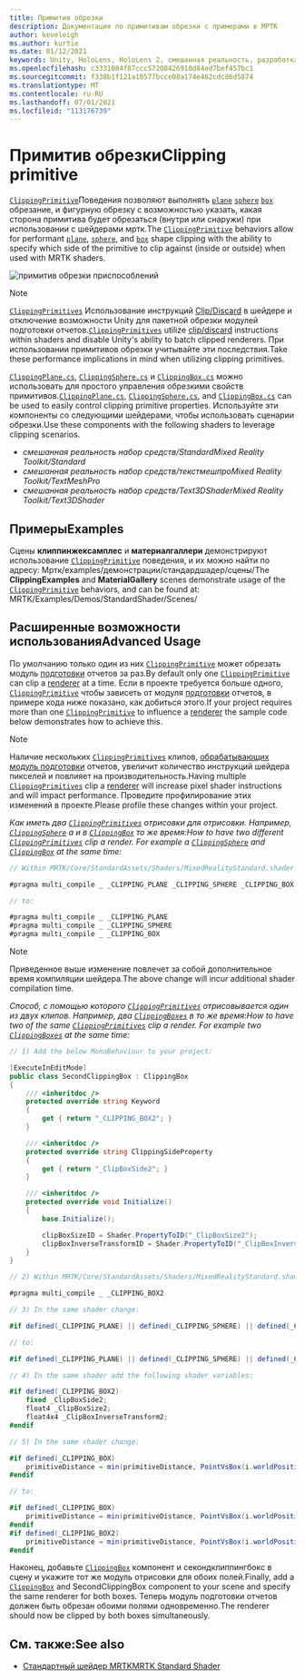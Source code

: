```yaml
---
title: Примитив обрезки
description: Документация по примитивам обрезки с примерами в МРТК
author: keveleigh
ms.author: kurtie
ms.date: 01/12/2021
keywords: Unity, HoloLens, HoloLens 2, смешанная реальность, разработка, мртк, отсеченный примитив,
ms.openlocfilehash: c3331084f87ccc57208426910d84ed7bef457bc1
ms.sourcegitcommit: f338b1f121a10577bcce08a174e462cdc86d5874
ms.translationtype: MT
ms.contentlocale: ru-RU
ms.lasthandoff: 07/01/2021
ms.locfileid: "113176739"
---
```

# <a name="clipping-primitive"></a><span data-ttu-id="760d1-104">Примитив обрезки</span><span class="sxs-lookup"><span data-stu-id="760d1-104">Clipping primitive</span></span>

<span data-ttu-id="760d1-105">[`ClippingPrimitive`](xref:Microsoft.MixedReality.Toolkit.Utilities.ClippingPrimitive)Поведения позволяют выполнять [`plane`](xref:Microsoft.MixedReality.Toolkit.Utilities.ClippingPlane) [`sphere`](xref:Microsoft.MixedReality.Toolkit.Utilities.ClippingSphere) [`box`](xref:Microsoft.MixedReality.Toolkit.Utilities.ClippingBox) обрезание, и фигурную обрезку с возможностью указать, какая сторона примитива будет обрезаться (внутри или снаружи) при использовании с шейдерами мртк.</span><span class="sxs-lookup"><span data-stu-id="760d1-105">The [`ClippingPrimitive`](xref:Microsoft.MixedReality.Toolkit.Utilities.ClippingPrimitive) behaviors allow for performant [`plane`](xref:Microsoft.MixedReality.Toolkit.Utilities.ClippingPlane), [`sphere`](xref:Microsoft.MixedReality.Toolkit.Utilities.ClippingSphere), and [`box`](xref:Microsoft.MixedReality.Toolkit.Utilities.ClippingBox) shape clipping with the ability to specify which side of the primitive to clip against (inside or outside) when used with MRTK shaders.</span></span>

![примитив обрезки приспособлений](../images/mrtk-standard-shader/MRTK_PrimitiveClippingGizmos.gif)

> [!NOTE]
> <span data-ttu-id="760d1-107">[`ClippingPrimitives`](xref:Microsoft.MixedReality.Toolkit.Utilities.ClippingPrimitive) Использование инструкций [Clip/Discard](https://developer.download.nvidia.com/cg/clip.html) в шейдере и отключение возможности Unity для пакетной обрезки модулей подготовки отчетов.</span><span class="sxs-lookup"><span data-stu-id="760d1-107">[`ClippingPrimitives`](xref:Microsoft.MixedReality.Toolkit.Utilities.ClippingPrimitive) utilize [clip/discard](https://developer.download.nvidia.com/cg/clip.html) instructions within shaders and disable Unity's ability to batch clipped renderers.</span></span> <span data-ttu-id="760d1-108">При использовании примитивов обрезки учитывайте эти последствия.</span><span class="sxs-lookup"><span data-stu-id="760d1-108">Take these performance implications in mind when utilizing clipping primitives.</span></span>

<span data-ttu-id="760d1-109">[`ClippingPlane.cs`](xref:Microsoft.MixedReality.Toolkit.Utilities.ClippingPlane), [`ClippingSphere.cs`](xref:Microsoft.MixedReality.Toolkit.Utilities.ClippingSphere) и [`ClippingBox.cs`](xref:Microsoft.MixedReality.Toolkit.Utilities.ClippingBox) можно использовать для простого управления обрезкими свойств примитивов.</span><span class="sxs-lookup"><span data-stu-id="760d1-109">[`ClippingPlane.cs`](xref:Microsoft.MixedReality.Toolkit.Utilities.ClippingPlane), [`ClippingSphere.cs`](xref:Microsoft.MixedReality.Toolkit.Utilities.ClippingSphere), and [`ClippingBox.cs`](xref:Microsoft.MixedReality.Toolkit.Utilities.ClippingBox) can be used to easily control clipping primitive properties.</span></span> <span data-ttu-id="760d1-110">Используйте эти компоненты со следующими шейдерами, чтобы использовать сценарии обрезки.</span><span class="sxs-lookup"><span data-stu-id="760d1-110">Use these components with the following shaders to leverage clipping scenarios.</span></span>

- <span data-ttu-id="760d1-111">*смешанная реальность набор средств/Standard*</span><span class="sxs-lookup"><span data-stu-id="760d1-111">*Mixed Reality Toolkit/Standard*</span></span>
- <span data-ttu-id="760d1-112">*смешанная реальность набор средств/текстмешпро*</span><span class="sxs-lookup"><span data-stu-id="760d1-112">*Mixed Reality Toolkit/TextMeshPro*</span></span>
- <span data-ttu-id="760d1-113">*смешанная реальность набор средств/Text3DShader*</span><span class="sxs-lookup"><span data-stu-id="760d1-113">*Mixed Reality Toolkit/Text3DShader*</span></span>

## <a name="examples"></a><span data-ttu-id="760d1-114">Примеры</span><span class="sxs-lookup"><span data-stu-id="760d1-114">Examples</span></span>

<span data-ttu-id="760d1-115">Сцены **клиппинжексамплес** и **материалгаллери** демонстрируют использование [`ClippingPrimitive`](xref:Microsoft.MixedReality.Toolkit.Utilities.ClippingPrimitive) поведения, и их можно найти по адресу: Мртк/examples/демонстрации/стандардшадер/сцены/</span><span class="sxs-lookup"><span data-stu-id="760d1-115">The **ClippingExamples** and **MaterialGallery** scenes demonstrate usage of the [`ClippingPrimitive`](xref:Microsoft.MixedReality.Toolkit.Utilities.ClippingPrimitive) behaviors, and can be found at: MRTK/Examples/Demos/StandardShader/Scenes/</span></span>

## <a name="advanced-usage"></a><span data-ttu-id="760d1-116">Расширенные возможности использования</span><span class="sxs-lookup"><span data-stu-id="760d1-116">Advanced Usage</span></span>

<span data-ttu-id="760d1-117">По умолчанию только один из них [`ClippingPrimitive`](xref:Microsoft.MixedReality.Toolkit.Utilities.ClippingPrimitive) может обрезать модуль [подготовки](https://docs.unity3d.com/ScriptReference/Renderer.html) отчетов за раз.</span><span class="sxs-lookup"><span data-stu-id="760d1-117">By default only one [`ClippingPrimitive`](xref:Microsoft.MixedReality.Toolkit.Utilities.ClippingPrimitive) can clip a [renderer](https://docs.unity3d.com/ScriptReference/Renderer.html) at a time.</span></span> <span data-ttu-id="760d1-118">Если в проекте требуется больше одного, [`ClippingPrimitive`](xref:Microsoft.MixedReality.Toolkit.Utilities.ClippingPrimitive) чтобы зависеть от модуля [подготовки](https://docs.unity3d.com/ScriptReference/Renderer.html)  отчетов, в примере кода ниже показано, как добиться этого.</span><span class="sxs-lookup"><span data-stu-id="760d1-118">If your project requires more than one [`ClippingPrimitive`](xref:Microsoft.MixedReality.Toolkit.Utilities.ClippingPrimitive) to influence a [renderer](https://docs.unity3d.com/ScriptReference/Renderer.html)  the sample code below demonstrates how to achieve this.</span></span>

> [!NOTE]
> <span data-ttu-id="760d1-119">Наличие нескольких [`ClippingPrimitives`](xref:Microsoft.MixedReality.Toolkit.Utilities.ClippingPrimitive) клипов, [обрабатывающих модуль подготовки](https://docs.unity3d.com/ScriptReference/Renderer.html) отчетов, увеличит количество инструкций шейдера пикселей и повлияет на производительность.</span><span class="sxs-lookup"><span data-stu-id="760d1-119">Having multiple [`ClippingPrimitives`](xref:Microsoft.MixedReality.Toolkit.Utilities.ClippingPrimitive) clip a [renderer](https://docs.unity3d.com/ScriptReference/Renderer.html) will increase pixel shader instructions and will impact performance.</span></span> <span data-ttu-id="760d1-120">Проведите профилирование этих изменений в проекте.</span><span class="sxs-lookup"><span data-stu-id="760d1-120">Please profile these changes within your project.</span></span>

<span data-ttu-id="760d1-121">*Как иметь два [`ClippingPrimitives`](xref:Microsoft.MixedReality.Toolkit.Utilities.ClippingPrimitive) отрисовки для отрисовки. Например, [`ClippingSphere`](xref:Microsoft.MixedReality.Toolkit.Utilities.ClippingSphere) а и в [`ClippingBox`](xref:Microsoft.MixedReality.Toolkit.Utilities.ClippingBox) то же время:*</span><span class="sxs-lookup"><span data-stu-id="760d1-121">*How to have two different [`ClippingPrimitives`](xref:Microsoft.MixedReality.Toolkit.Utilities.ClippingPrimitive) clip a render. For example a [`ClippingSphere`](xref:Microsoft.MixedReality.Toolkit.Utilities.ClippingSphere) and [`ClippingBox`](xref:Microsoft.MixedReality.Toolkit.Utilities.ClippingBox) at the same time:*</span></span>

```C#
// Within MRTK/Core/StandardAssets/Shaders/MixedRealityStandard.shader (or another MRTK shader) change:

#pragma multi_compile _ _CLIPPING_PLANE _CLIPPING_SPHERE _CLIPPING_BOX

// to:

#pragma multi_compile _ _CLIPPING_PLANE
#pragma multi_compile _ _CLIPPING_SPHERE
#pragma multi_compile _ _CLIPPING_BOX
```

> [!NOTE]
> <span data-ttu-id="760d1-122">Приведенное выше изменение повлечет за собой дополнительное время компиляции шейдера.</span><span class="sxs-lookup"><span data-stu-id="760d1-122">The above change will incur additional shader compilation time.</span></span>

<span data-ttu-id="760d1-123">*Способ, с помощью которого [`ClippingPrimitives`](xref:Microsoft.MixedReality.Toolkit.Utilities.ClippingPrimitive) отрисовывается один из двух клипов. Например, два [`ClippingBoxes`](xref:Microsoft.MixedReality.Toolkit.Utilities.ClippingBox) в то же время:*</span><span class="sxs-lookup"><span data-stu-id="760d1-123">*How to have two of the same [`ClippingPrimitives`](xref:Microsoft.MixedReality.Toolkit.Utilities.ClippingPrimitive) clip a render. For example two [`ClippingBoxes`](xref:Microsoft.MixedReality.Toolkit.Utilities.ClippingBox) at the same time:*</span></span>

```C#
// 1) Add the below MonoBehaviour to your project:

[ExecuteInEditMode]
public class SecondClippingBox : ClippingBox
{
    /// <inheritdoc />
    protected override string Keyword
    {
        get { return "_CLIPPING_BOX2"; }
    }

    /// <inheritdoc />
    protected override string ClippingSideProperty
    {
        get { return "_ClipBoxSide2"; }
    }

    /// <inheritdoc />
    protected override void Initialize()
    {
        base.Initialize();

        clipBoxSizeID = Shader.PropertyToID("_ClipBoxSize2");
        clipBoxInverseTransformID = Shader.PropertyToID("_ClipBoxInverseTransform2");
    }
}

// 2) Within MRTK/Core/StandardAssets/Shaders/MixedRealityStandard.shader (or another MRTK shader) add the following multi_compile pragma:

#pragma multi_compile _ _CLIPPING_BOX2

// 3) In the same shader change:

#if defined(_CLIPPING_PLANE) || defined(_CLIPPING_SPHERE) || defined(_CLIPPING_BOX)

// to:

#if defined(_CLIPPING_PLANE) || defined(_CLIPPING_SPHERE) || defined(_CLIPPING_BOX) || defined(_CLIPPING_BOX2)

// 4) In the same shader add the following shader variables:

#if defined(_CLIPPING_BOX2)
    fixed _ClipBoxSide2;
    float4 _ClipBoxSize2;
    float4x4 _ClipBoxInverseTransform2;
#endif

// 5) In the same shader change:

#if defined(_CLIPPING_BOX)
    primitiveDistance = min(primitiveDistance, PointVsBox(i.worldPosition.xyz, _ClipBoxSize.xyz, _ClipBoxInverseTransform) * _ClipBoxSide);
#endif

// to:

#if defined(_CLIPPING_BOX)
    primitiveDistance = min(primitiveDistance, PointVsBox(i.worldPosition.xyz, _ClipBoxSize.xyz, _ClipBoxInverseTransform) * _ClipBoxSide);
#endif
#if defined(_CLIPPING_BOX2)
    primitiveDistance = min(primitiveDistance, PointVsBox(i.worldPosition.xyz, _ClipBoxSize2.xyz, _ClipBoxInverseTransform2) * _ClipBoxSide2);
#endif
```

<span data-ttu-id="760d1-124">Наконец, добавьте [`ClippingBox`](xref:Microsoft.MixedReality.Toolkit.Utilities.ClippingBox) компонент и секондклиппингбокс в сцену и укажите тот же модуль отрисовки для обоих полей.</span><span class="sxs-lookup"><span data-stu-id="760d1-124">Finally, add a [`ClippingBox`](xref:Microsoft.MixedReality.Toolkit.Utilities.ClippingBox) and SecondClippingBox component to your scene and specify the same renderer for both boxes.</span></span> <span data-ttu-id="760d1-125">Теперь модуль подготовки отчетов должен быть обрезан обоими полями одновременно.</span><span class="sxs-lookup"><span data-stu-id="760d1-125">The renderer should now be clipped by both boxes simultaneously.</span></span>

## <a name="see-also"></a><span data-ttu-id="760d1-126">См. также:</span><span class="sxs-lookup"><span data-stu-id="760d1-126">See also</span></span>

- [<span data-ttu-id="760d1-127">Стандартный шейдер MRTK</span><span class="sxs-lookup"><span data-stu-id="760d1-127">MRTK Standard Shader</span></span>](mrtk-standard-shader.md)
